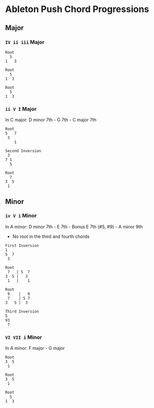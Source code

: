 # Ableton Push Chord Progressions

## Major

### `IV ii iii` Major

```
Root
  5
1   3

Root
  5
1  3

Root
  5
1  3
```

### `ii V I` Major

In C major: D minor 7th - G 7th - C major 7th

```
Root
5   7
 3
    1

Second Inversion
 3
7 1
  5

Root
  7
3  5
 1
```

## Minor

### `iv V i` Minor

In A minor: D minor 7th - E 7th - Bonus E 7th (#5, #9) - A minor 9th

- No root in the third and fourth chords

```
First Inversion
1
5  7
 3

Root
 7   | 5  7
3  5 |   3
 1   |    1

Root
 9    |   9
 7    | 5 7
3   5 |  3

Third Inversion
5
93
 7
```

### `VI VII i` Minor

In A minor: F major - G major

```
Root
3  5
 1

Root
3  5
 1

Root
  5
1  3
```
